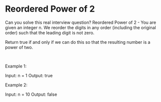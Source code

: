 # Reordered Power of 2

Can you solve this real interview question? Reordered Power of 2 - You are given an integer n. We reorder the digits in any order (including the original order) such that the leading digit is not zero.

Return true if and only if we can do this so that the resulting number is a power of two.

 

Example 1:


Input: n = 1
Output: true


Example 2:


Input: n = 10
Output: false
